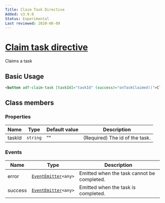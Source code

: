 ```yaml
---
Title: Claim Task Directive
Added: v3.9.0
Status: Experimental
Last reviewed: 2020-06-09
---
```


# [Claim task directive](../../../lib/process-services/src/lib/task-list/components/task-form/claim-task.directive.ts "Defined in claim-task.directive.ts")

Claims a task

## Basic Usage

```html
<button adf-claim-task [taskId]="taskId" (success)="onTaskClaimed()">Claim</button>
```

## Class members

### Properties

| Name | Type | Default value | Description |
| ---- | ---- | ------------- | ----------- |
| taskId | `string` | "" | (Required) The id of the task. |

### Events

| Name | Type | Description |
| ---- | ---- | ----------- |
| error | [`EventEmitter`](https://angular.io/api/core/EventEmitter)`<any>` | Emitted when the task cannot be completed. |
| success | [`EventEmitter`](https://angular.io/api/core/EventEmitter)`<any>` | Emitted when the task is completed. |
